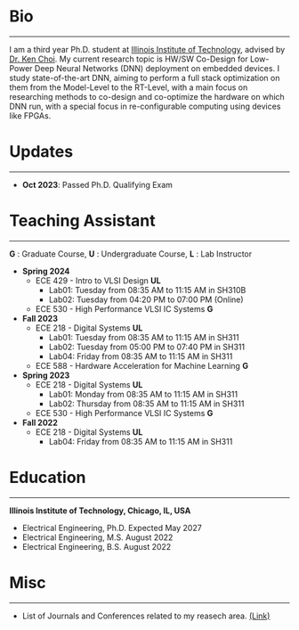 # Bio
* * *
I am a third year Ph.D. student at [Illinois Institute of Technology](https://www.iit.edu/), advised by [Dr. Ken Choi](http://www.ece.iit.edu/~vlsida/people.html). My current research topic is HW/SW Co-Design for Low-Power Deep Neural Networks (DNN) deployment on embedded devices. I study state-of-the-art DNN, aiming to perform a full stack optimization on them from the Model-Level to the RT-Level, with a main focus on researching methods to co-design and co-optimize the hardware on which DNN run, with a special focus in re-configurable computing using devices like FPGAs.

# Updates
* * *
* **Oct 2023**: Passed Ph.D. Qualifying Exam
  
# Teaching Assistant
* * *
**G** : Graduate Course, **U** : Undergraduate Course, **L** : Lab Instructor

* **Spring 2024**
    - ECE 429 - Intro to VLSI Design **UL**
      - Lab01: Tuesday from 08:35 AM to 11:15 AM in SH310B
      - Lab02: Tuesday from 04:20 PM to 07:00 PM (Online)
    - ECE 530 - High Performance VLSI IC Systems **G**
* **Fall 2023**
    - ECE 218 - Digital Systems **UL**
      - Lab01: Tuesday from 08:35 AM to 11:15 AM in SH311
      - Lab02: Tuesday from 05:00 PM to 07:40 PM in SH311
      - Lab04: Friday from 08:35 AM to 11:15 AM in SH311
    - ECE 588 - Hardware Acceleration for Machine Learning **G**
* **Spring 2023**
    - ECE 218 - Digital Systems **UL**
      - Lab01: Monday from 08:35 AM to 11:15 AM in SH311
      - Lab02: Thursday from 08:35 AM to 11:15 AM in SH311
    - ECE 530 - High Performance VLSI IC Systems **G**
* **Fall 2022**
    - ECE 218 - Digital Systems **UL**
      - Lab04: Friday from 08:35 AM to 11:15 AM in SH311

# Education
* * *
**Illinois Institute of Technology, Chicago, IL, USA**

* Electrical Engineering, Ph.D. Expected May 2027
* Electrical Engineering, M.S. August 2022
* Electrical Engineering, B.S. August 2022

# Misc 
* * *
* List of Journals and Conferences related to my reasech area. [(Link)](./journals-and-conferences.md)
